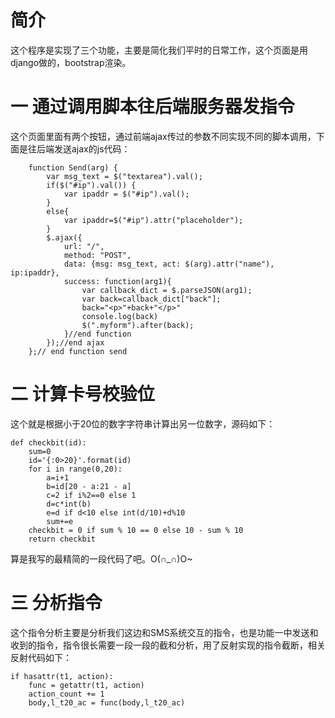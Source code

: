 # 简介
这个程序是实现了三个功能，主要是简化我们平时的日常工作，这个页面是用django做的，bootstrap渲染。
# 一 通过调用脚本往后端服务器发指令
这个页面里面有两个按钮，通过前端ajax传过的参数不同实现不同的脚本调用，下面是往后端发送ajax的js代码：

        function Send(arg) {
            var msg_text = $("textarea").val();
            if($("#ip").val()) {
                var ipaddr = $("#ip").val();
            }
            else{
                var ipaddr=$("#ip").attr("placeholder");
            }
            $.ajax({
                url: "/",
                method: "POST",
                data: {msg: msg_text, act: $(arg).attr("name"), ip:ipaddr},
                success: function(arg1){
                    var callback_dict = $.parseJSON(arg1);
                    var back=callback_dict["back"];
                    back="<p>"+back+"</p>"
                    console.log(back)
                    $(".myform").after(back);
                }//end function
            });//end ajax
        };// end function send

# 二 计算卡号校验位
这个就是根据小于20位的数字字符串计算出另一位数字，源码如下：

    def checkbit(id):
        sum=0
        id='{:0>20}'.format(id)
        for i in range(0,20):
            a=i+1
            b=id[20 - a:21 - a]
            c=2 if i%2==0 else 1
            d=c*int(b)
            e=d if d<10 else int(d/10)+d%10
            sum+=e
        checkbit = 0 if sum % 10 == 0 else 10 - sum % 10
        return checkbit
算是我写的最精简的一段代码了吧。O(∩_∩)O~
# 三 分析指令
这个指令分析主要是分析我们这边和SMS系统交互的指令，也是功能一中发送和收到的指令，指令很长需要一段一段的截和分析，用了反射实现的指令截断，相关反射代码如下：

    if hasattr(t1, action):
        func = getattr(t1, action)
        action_count += 1
        body,l_t20_ac = func(body,l_t20_ac)